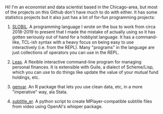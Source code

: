 Hi!  I'm an economist and data scientist based in the Chicago-area, but most of the projects on this Github don't have much to do with either.  It has some statistics projects but it also just has a lot of for-fun programming projects:

1. [SLOBIL](https://github.com/flynnzac/slobil).  A programming language I wrote on the bus to work from circa 2018-2019 to present that I made the mistake of actually using so it has gotten seriously out of hand for a hobbyist language.  It has a command-like, TCL-ish syntax with a heavy focus on being easy to use interactively (i.e. from the REPL).  Many "programs" in the language are just collections of operators you can use in the REPL.

2. [Leas](https://github.com/flynnzac/leas). A flexible interactive command-line program for managing personal finances.  It is extensible with Guile, a dialect of Scheme/Lisp, which you can use to do things like update the value of your mutual fund holdings, etc.

3. [genvar](https://github.com/flynnzac/genvar). An R package that lets you use clean data, etc, in a more "imperative" way, ala Stata.

4. [subtitle_er](https://github.com/flynnzac/subtitle_er).  A python script to create MPlayer-compatible subtitle files from video using OpenAI's whisper package.

